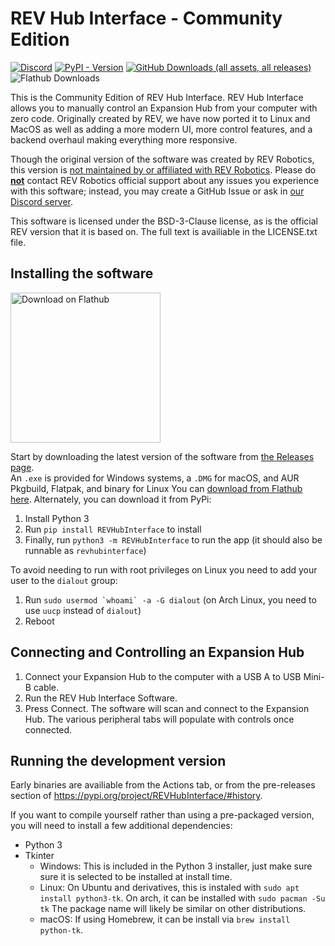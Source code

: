 # REV Hub Interface - Community Edition
[![Discord](https://img.shields.io/discord/1237587540014403614?style=flat&logo=discord&color=5865F2&label=Join%20our%20Discord%21)](https://discord.gg/2CJqU6YX2W)
[![PyPI - Version](https://img.shields.io/pypi/v/REVHubInterface?label=Latest%20Version%20%28PyPI%29)](https://pypi.org/project/REVHubInterface/)
[![GitHub Downloads (all assets, all releases)](https://img.shields.io/github/downloads/unofficial-rev-port/REVHubInterface/total?label=GitHub%20Downloads)](https://github.com/unofficial-rev-port/REVHubInterface/releases)
![Flathub Downloads](https://img.shields.io/flathub/downloads/org.unofficialrevport.REVHubInterface?label=Flathub%20Downloads)


This is the Community Edition of REV Hub Interface. REV Hub Interface allows you to manually control an Expansion Hub from your computer with zero code. Originally created by REV, we have now ported it to Linux and MacOS as well as adding a more modern UI, more control features, and a backend overhaul making everything more responsive.

Though the original version of the software was created by REV Robotics, this version is <ins>not maintained by or affiliated with REV Robotics</ins>.  Please do <ins>**not**</ins> contact REV Robotics official support about any issues you experience with this software; instead, you may create a GitHub Issue or ask in [our Discord server](https://discord.gg/pU2fesSTqF).

This software is licensed under the BSD-3-Clause license, as is the official REV version that it is based on. The full text is availiable in the LICENSE.txt file.

## Installing the software

<a href='https://flathub.org/apps/org.unofficialrevport.REVHubInterface'><img width='240' alt='Download on Flathub' src='https://flathub.org/api/badge?svg&locale=en'/></a>

Start by downloading the latest version of the software from [the Releases page](https://github.com/unofficial-rev-port/REVHubInterface/releases).  
An `.exe` is provided for Windows systems, a `.DMG` for macOS, and AUR Pkgbuild, Flatpak, and binary for Linux
You can [download from Flathub here](https://flathub.org/apps/org.unofficialrevport.REVHubInterface).
Alternately, you can download it from PyPi:

1. Install Python 3
2. Run `pip install REVHubInterface` to install
3. Finally, run `python3 -m REVHubInterface` to run the app (it should also be runnable as `revhubinterface`)

To avoid needing to run with root privileges on Linux you need to add your user to the `dialout` group:

1. Run ```sudo usermod `whoami` -a -G dialout``` (on Arch Linux, you need to use `uucp` instead of `dialout`)
2. Reboot


## Connecting and Controlling an Expansion Hub

1. Connect your Expansion Hub to the computer with a USB A to USB Mini-B cable.
2. Run the REV Hub Interface Software.
3. Press Connect.  The software will scan and connect to the Expansion Hub. The various peripheral tabs will populate with controls once connected.

## Running the development version

Early binaries are availiable from the Actions tab, or from the pre-releases section of https://pypi.org/project/REVHubInterface/#history.

If you want to compile yourself rather than using a pre-packaged version, you will need to install a few additional dependencies:

- Python 3
- Tkinter
  - Windows: This is included in the Python 3 installer, just make sure sure it is selected to be installed at install time.
  - Linux: On Ubuntu and derivatives, this is instaled with `sudo apt install python3-tk`. On arch, it can be installed with `sudo pacman -Su tk` The package name will likely be similar on other distributions.
  - macOS: If using Homebrew, it can be install via `brew install python-tk`.
